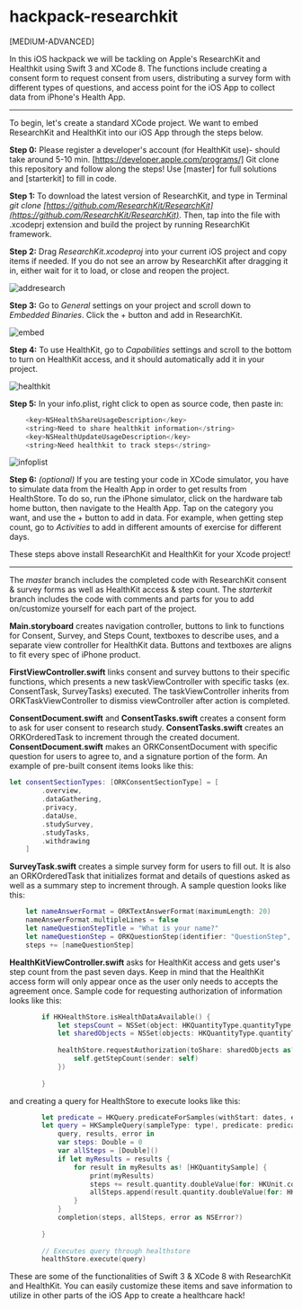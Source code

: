 # hackpack-researchkit

[MEDIUM-ADVANCED]

In this iOS hackpack we will be tackling on Apple's ResearchKit and Healthkit using Swift 3 and XCode 8. The functions include creating a consent form to request consent from users, distributing a survey form with different types of questions, and access point for the iOS App to collect data from iPhone's Health App.

--------------------------------------------------------------------------------

To begin, let's create a standard XCode project. We want to embed ResearchKit and HealthKit into our iOS App through the steps below.

**Step 0:** Please register a developer's account (for HealthKit use)- should take around 5-10 min. [https://developer.apple.com/programs/] Git clone this repository and follow along the steps! Use [master] for full solutions and [starterkit] to fill in code.

**Step 1:** To download the latest version of ResearchKit, and type in  Terminal *git clone [https://github.com/ResearchKit/ResearchKit](https://github.com/ResearchKit/ResearchKit)*. Then, tap into the file with .xcodeprj extension and build the project by running ResearchKit framework.

**Step 2:** Drag *ResearchKit.xcodeproj* into your current iOS project and copy items if needed. If you do not see an arrow by ResearchKit after dragging it in, either wait for it to load, or close and reopen the project. 

![addresearch](https://cloud.githubusercontent.com/assets/6894456/21839806/9a6d44d8-d78e-11e6-8c07-640776371eb2.png)

**Step 3:** Go to *General* settings on your project and scroll down to *Embedded Binaries*. Click the + button and add in ResearchKit.

![embed](https://cloud.githubusercontent.com/assets/6894456/21839842/d9c05b98-d78e-11e6-9857-5e3a72ee917d.png)

**Step 4:** To use HealthKit, go to *Capabilities* settings and scroll to the bottom to turn on HealthKit access, and it should automatically add it in your project.

![healthkit](https://cloud.githubusercontent.com/assets/6894456/21839857/f3322408-d78e-11e6-8f2c-910e4bee392a.png)

**Step 5:** In your info.plist, right click to open as source code, then paste in:
```swift
    <key>NSHealthShareUsageDescription</key>
    <string>Need to share healthkit information</string>
    <key>NSHealthUpdateUsageDescription</key>
    <string>Need healthkit to track steps</string>
```

![infoplist](https://cloud.githubusercontent.com/assets/6894456/21839876/0c9ce586-d78f-11e6-855a-0b214b4c08a4.png)

**Step 6:** *(optional)* If you are testing your code in XCode simulator, you have to simulate data from the Health App in order to get results from HealthStore. To do so, run the iPhone simulator, click on the hardware tab home button, then navigate to the Health App. Tap on the category you want, and use the + button to add in data. For example, when getting step count, go to *Activities* to add in different amounts of exercise for different days.

These steps above install ResearchKit and HealthKit for your Xcode project!

--------------------------------------------------------------------------------

The *master* branch includes the completed code with ResearchKit consent & survey forms as well as HealthKit access & step count. The *starterkit* branch includes the code with comments and parts for you to add on/customize yourself for each part of the project. 

**Main.storyboard** creates navigation controller, buttons to link to functions for Consent, Survey, and Steps Count, textboxes to describe uses, and a separate view controller for HealthKit data. Buttons and textboxes are aligns to fit every spec of iPhone product.

**FirstViewController.swift** links consent and survey buttons to their specific functions, which presents a new taskViewController with specific tasks (ex. ConsentTask, SurveyTasks) executed. The taskViewController inherits from ORKTaskViewController to dismiss viewController after action is completed.

**ConsentDocument.swift** and **ConsentTasks.swift** creates a consent form to ask for user consent to research study. **ConsentTasks.swift** creates an ORKOrderedTask to increment through the created document. **ConsentDocument.swift** makes an ORKConsentDocument with specific question for users to agree to, and a signature portion of the form. An example of pre-built consent items looks like this:
```Swift
let consentSectionTypes: [ORKConsentSectionType] = [
        .overview,
        .dataGathering,
        .privacy,
        .dataUse,
        .studySurvey,
        .studyTasks,
        .withdrawing
    ]
```

**SurveyTask.swift** creates a simple survey form for users to fill out. It is also an ORKOrderedTask that initializes format and details of questions asked as well as a summary step to increment through. A sample question looks like this:
```Swift
    let nameAnswerFormat = ORKTextAnswerFormat(maximumLength: 20)
    nameAnswerFormat.multipleLines = false
    let nameQuestionStepTitle = "What is your name?"
    let nameQuestionStep = ORKQuestionStep(identifier: "QuestionStep", title: nameQuestionStepTitle, answer: nameAnswerFormat)
    steps += [nameQuestionStep]
```

**HealthKitViewController.swift** asks for HealthKit access and gets user's step count from the past seven days. Keep in mind that the HealthKit access form will only appear once as the user only needs to accepts the agreement once. Sample code for requesting authorization of information looks like this:
```Swift
        if HKHealthStore.isHealthDataAvailable() {
            let stepsCount = NSSet(object: HKQuantityType.quantityType(forIdentifier: HKQuantityTypeIdentifier.stepCount))
            let sharedObjects = NSSet(objects: HKQuantityType.quantityType(forIdentifier: HKQuantityTypeIdentifier.height),HKQuantityType.quantityType(forIdentifier: HKQuantityTypeIdentifier.bodyMass))
            
            healthStore.requestAuthorization(toShare: sharedObjects as? Set<HKSampleType>, read: stepsCount as? Set<HKObjectType>, completion: { (success, err) in
                self.getStepCount(sender: self)
            })
            
        } 
```
and creating a query for HealthStore to execute looks like this:
```Swift
        let predicate = HKQuery.predicateForSamples(withStart: dates, end: Date(), options: [])
        let query = HKSampleQuery(sampleType: type!, predicate: predicate, limit: 0, sortDescriptors: nil) {
            query, results, error in
            var steps: Double = 0
            var allSteps = [Double]()
            if let myResults = results {
                for result in myResults as! [HKQuantitySample] {
                    print(myResults)
                    steps += result.quantity.doubleValue(for: HKUnit.count())
                    allSteps.append(result.quantity.doubleValue(for: HKUnit.count()))
                }
            }
            completion(steps, allSteps, error as NSError?)
            
        }
        
        // Executes query through healthstore
        healthStore.execute(query)
```

These are some of the functionalities of Swift 3 & XCode 8 with ResearchKit and HealthKit. You can easily customize these items and save information to utilize in other parts of the iOS App to create a healthcare hack!
